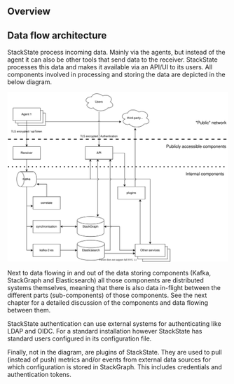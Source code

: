 
## Overview

## Data flow architecture

StackState process incoming data. Mainly via the agents, but instead of the agent it can also be other tools that send data to the receiver. StackState processes this data and makes it available via an API/UI to its users. All components involved in processing and storing the data are depicted in the below diagram.

![Data flow](/.gitbook/assets/data-protection-data-flow.svg)
 
Next to data flowing in and out of the data storing components (Kafka, StackGraph and Elasticsearch) all those components are distributed systems themselves, meaning that there is also data in-flight between the different parts (sub-components) of those components. See the next chapter for a detailed discussion of the components and data flowing between them.

StackState authentication can use external systems for authenticating like LDAP and OIDC. For a standard installation however StackState has standard users configured in its configuration file.

Finally, not in the diagram, are plugins of StackState. They are used to pull (instead of push) metrics and/or events from external data sources for which configuration is stored in StackGraph. This includes credentials and authentication tokens.
